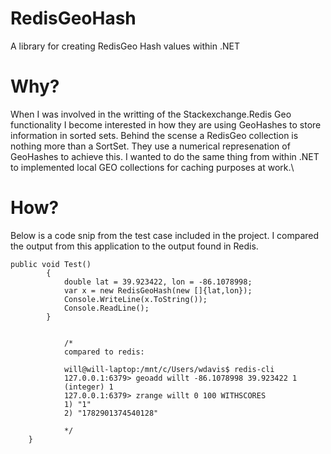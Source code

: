 # RedisGeoHash
A library for creating RedisGeo Hash values within .NET


# Why?
When I was involved in the writting of the Stackexchange.Redis Geo functionality I become interested in how they are using GeoHashes to store
information in sorted sets. Behind the scense a RedisGeo collection is nothing more than a SortSet. They use a numerical represenation of 
GeoHashes to achieve this. I wanted to do the same thing from within .NET to implemented local GEO collections for caching purposes at work.\


# How?
Below is a code snip from the test case included in the project. I compared the output from this application to the output found in Redis.

```
public void Test()
        {
            double lat = 39.923422, lon = -86.1078998;
            var x = new RedisGeoHash(new []{lat,lon});
            Console.WriteLine(x.ToString());
            Console.ReadLine();
        }
            
			
			/*        
            compared to redis:

            will@will-laptop:/mnt/c/Users/wdavis$ redis-cli
            127.0.0.1:6379> geoadd willt -86.1078998 39.923422 1
            (integer) 1
            127.0.0.1:6379> zrange willt 0 100 WITHSCORES
            1) "1"
            2) "1782901374540128"

            */
    }

```